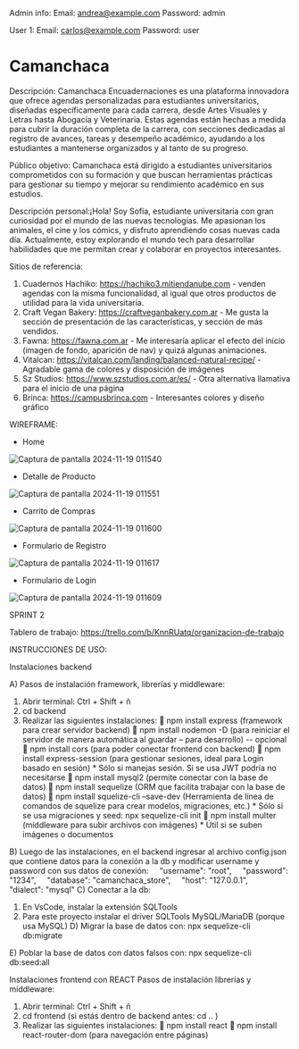 Admin info:
Email: andrea@example.com         Password: admin

User 1:
Email: carlos@example.com        Password: user

# Camanchaca

Descripción: Camanchaca Encuadernaciones es una plataforma innovadora que ofrece agendas personalizadas para estudiantes universitarios, diseñadas específicamente para cada carrera, desde Artes Visuales y Letras hasta Abogacía y Veterinaria. Estas agendas están hechas a medida para cubrir la duración completa de la carrera, con secciones dedicadas al registro de avances, tareas y desempeño académico, ayudando a los estudiantes a mantenerse organizados y al tanto de su progreso.

Público objetivo: Camanchaca está dirigido a estudiantes universitarios comprometidos con su formación y que buscan herramientas prácticas para gestionar su tiempo y mejorar su rendimiento académico en sus estudios.

Descripción personal:¡Hola! Soy Sofía, estudiante universitaria con gran curiosidad por el mundo de las nuevas tecnologías. Me apasionan los animales, el cine y los cómics, y disfruto aprendiendo cosas nuevas cada día. Actualmente, estoy explorando el mundo tech para desarrollar habilidades que me permitan crear y colaborar en proyectos interesantes.

Sitios de referencia:

1. Cuadernos Hachiko: https://hachiko3.mitiendanube.com - venden agendas con la misma funcionalidad, al igual que otros productos de utilidad para la vida universitaria.
2. Craft Vegan Bakery: https://craftveganbakery.com.ar - Me gusta la sección de presentación de las características, y sección de más vendidos.
3. Fawna: https://fawna.com.ar - Me interesaría aplicar el efecto del inicio (imagen de fondo, aparición de nav) y quizá algunas animaciones.
4. Vitalcan: https://vitalcan.com/landing/balanced-natural-recipe/ - Agradable gama de colores y disposición de imágenes
5. Sz Studios: https://www.szstudios.com.ar/es/ - Otra alternativa llamativa para el inicio de una página
6. Brinca: https://campusbrinca.com - Interesantes colores y diseño gráfico

WIREFRAME:

- Home

![Captura de pantalla 2024-11-19 011540](https://github.com/user-attachments/assets/8b047f36-4ea0-4067-b595-1952aef8a6be)

- Detalle de Producto

![Captura de pantalla 2024-11-19 011551](https://github.com/user-attachments/assets/796eec90-bd3c-4054-b15b-345444b99b5a)

- Carrito de Compras

![Captura de pantalla 2024-11-19 011600](https://github.com/user-attachments/assets/31c2d785-79dd-466b-9534-341e76188405)

- Formulario de Registro

![Captura de pantalla 2024-11-19 011617](https://github.com/user-attachments/assets/10006c3f-6263-4991-94fe-4a0c42e8e795)

- Formulario de Login

![Captura de pantalla 2024-11-19 011609](https://github.com/user-attachments/assets/2462e81b-9104-4f17-a191-2e10ff8ea504)

SPRINT 2

Tablero de trabajo: https://trello.com/b/KnnRUatq/organizacion-de-trabajo

INSTRUCCIONES DE USO:

Instalaciones backend

A) Pasos de instalación framework, librerías y middleware:
1) Abrir terminal: Ctrl + Shift + ñ
2) cd backend
3) Realizar las siguientes instalaciones:
 npm install express (framework para crear servidor backend)
 npm install nodemon -D (para reiniciar el servidor de manera automática al
guardar – para desarrollo) -- opcional
 npm install cors (para poder conectar frontend con backend)
 npm install express-session (para gestionar sesiones, ideal para Login basado
en sesión) * Sólo si manejas sesión. Si se usa JWT podría no necesitarse
 npm install mysql2 (permite conectar con la base de datos)
 npm install sequelize (ORM que facilita trabajar con la base de datos)
 npm install squelize-cli –save-dev (Herramienta de línea de comandos de
squelize para crear modelos, migraciones, etc.) * Sólo si se usa migraciones
y seed: npx sequelize-cli init
 npm install multer (middleware para subir archivos con imágenes) * Útil si
se suben imágenes o documentos

B) Luego de las instalaciones, en el backend ingresar al archivo config.json que
contiene datos para la conexión a la db y modificar username y password con sus
datos de conexión:
    &quot;username&quot;: &quot;root&quot;,
    &quot;password&quot;: &quot;1234&quot;,
    &quot;database&quot;: &quot;camanchaca_store&quot;,
    &quot;host&quot;: &quot;127.0.0.1&quot;,
    &quot;dialect&quot;: &quot;mysql&quot;
C) Conectar a la db:
1) En VsCode, instalar la extensión SQLTools
2) Para este proyecto instalar el driver SQLTools MySQL/MariaDB (porque usa
MySQL)
D) Migrar la base de datos con: npx sequelize-cli db:migrate

E) Poblar la base de datos con datos falsos con: npx sequelize-cli db:seed:all

Instalaciones frontend con REACT
Pasos de instalación librerías y middleware:
1) Abrir terminal: Ctrl + Shift + ñ
2) cd frontend (si estás dentro de backend antes: cd .. )
3) Realizar las siguientes instalaciones:
 npm install react
 npm install react-router-dom (para navegación entre páginas)
